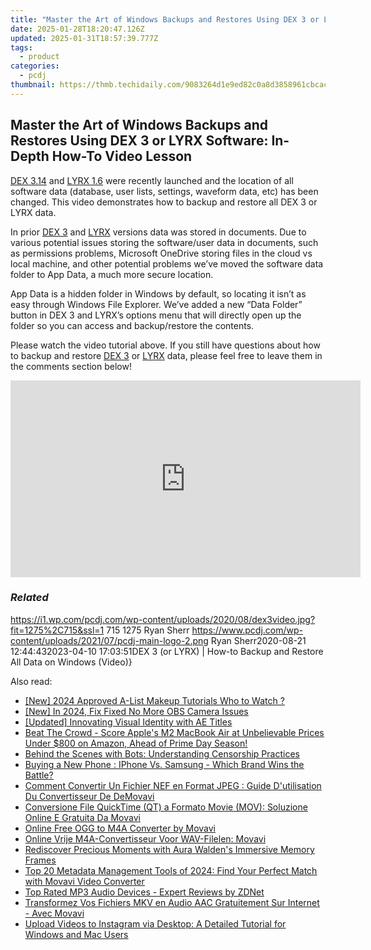 ```yaml
---
title: "Master the Art of Windows Backups and Restores Using DEX 3 or LYRX Software: In-Depth How-To Video Lesson"
date: 2025-01-28T18:20:47.126Z
updated: 2025-01-31T18:57:39.777Z
tags:
  - product
categories:
  - pcdj
thumbnail: https://thmb.techidaily.com/9083264d1e9ed82c0a8d3858961cbcacf8dd6e0e896428761bc70aaa3b066e45.jpg
---
```


## Master the Art of Windows Backups and Restores Using DEX 3 or LYRX Software: In-Depth How-To Video Lesson

[DEX 3.14](https://tools.techidaily.com/pcdj/products/) and [LYRX 1.6](https://www.lyrxkaraoke.com) were recently launched and the location of all software data (database, user lists, settings, waveform data, etc) has been changed. This video demonstrates how to backup and restore all DEX 3 or LYRX data.

In prior [DEX 3](https://tools.techidaily.com/pcdj/products/) and [LYRX](https://www.lyrxkaraoke.com) versions data was stored in documents. Due to various potential issues storing the software/user data in documents, such as permissions problems, Microsoft OneDrive storing files in the cloud vs local machine, and other potential problems we’ve moved the software data folder to App Data, a much more secure location.

App Data is a hidden folder in Windows by default, so locating it isn’t as easy through Windows File Explorer. We’ve added a new “Data Folder” button in DEX 3 and LYRX’s options menu that will directly open up the folder so you can access and backup/restore the contents.

Please watch the video tutorial above. If you still have questions about how to backup and restore [DEX 3](https://tools.techidaily.com/pcdj/products/) or [LYRX](https://www.lyrxkaraoke.com) data, please feel free to leave them in the comments section below!

<!-- affiliate ads begin -->
<iframe width="560" height="315" src="https://www.youtube.com/embed/K7fATC_lI7o?si=UFotPJqflDRZr-mv" title="YouTube video player" frameborder="0" allow="accelerometer; autoplay; clipboard-write; encrypted-media; gyroscope; picture-in-picture; web-share" referrerpolicy="strict-origin-when-cross-origin" allowfullscreen></iframe>
<!-- affiliate ads end -->

### _Related_

https://i1.wp.com/pcdj.com/wp-content/uploads/2020/08/dex3video.jpg?fit=1275%2C715&ssl=1 715 1275 Ryan Sherr https://www.pcdj.com/wp-content/uploads/2021/07/pcdj-main-logo-2.png Ryan Sherr2020-08-21 12:44:432023-04-10 17:03:51DEX 3 (or LYRX) | How-to Backup and Restore All Data on Windows (Video)}

<ins class="adsbygoogle"
     style="display:block"
     data-ad-format="autorelaxed"
     data-ad-client="ca-pub-7571918770474297"
     data-ad-slot="1223367746"></ins>

<ins class="adsbygoogle"
     style="display:block"
     data-ad-client="ca-pub-7571918770474297"
     data-ad-slot="8358498916"
     data-ad-format="auto"
     data-full-width-responsive="true"></ins>

<span class="atpl-alsoreadstyle">Also read:</span>
<div><ul>
<li><a href="https://facebook-video-footage.techidaily.com/new-2024-approved-a-list-makeup-tutorials-who-to-watch/"><u>[New] 2024 Approved A-List Makeup Tutorials Who to Watch ?</u></a></li>
<li><a href="https://screen-video-capture.techidaily.com/new-in-2024-fix-fixed-no-more-obs-camera-issues/"><u>[New] In 2024, Fix Fixed No More OBS Camera Issues</u></a></li>
<li><a href="https://fox-info.techidaily.com/updated-innovating-visual-identity-with-ae-titles/"><u>[Updated] Innovating Visual Identity with AE Titles</u></a></li>
<li><a href="https://tech-renaissance.techidaily.com/beat-the-crowd-score-apples-m2-macbook-air-at-unbelievable-prices-under-800-on-amazon-ahead-of-prime-day-season/"><u>Beat The Crowd - Score Apple's M2 MacBook Air at Unbelievable Prices Under $800 on Amazon, Ahead of Prime Day Season!</u></a></li>
<li><a href="https://tech-haven.techidaily.com/behind-the-scenes-with-bots-understanding-censorship-practices/"><u>Behind the Scenes with Bots: Understanding Censorship Practices</u></a></li>
<li><a href="https://buynow-reviews.techidaily.com/buying-a-new-phone-iphone-vs-samsung-which-brand-wins-the-battle/"><u>Buying a New Phone : IPhone Vs. Samsung - Which Brand Wins the Battle?</u></a></li>
<li><a href="https://discover-able.techidaily.com/comment-convertir-un-fichier-nef-en-format-jpeg-guide-dutilisation-du-convertisseur-de-demovavi/"><u>Comment Convertir Un Fichier NEF en Format JPEG : Guide D'utilisation Du Convertisseur De DeMovavi</u></a></li>
<li><a href="https://discover-able.techidaily.com/conversione-file-quicktime-qt-a-formato-movie-mov-soluzione-online-e-gratuita-da-movavi/"><u>Conversione File QuickTime (QT) a Formato Movie (MOV): Soluzione Online E Gratuita Da Movavi</u></a></li>
<li><a href="https://discover-able.techidaily.com/online-free-ogg-to-m4a-converter-by-movavi/"><u>Online Free OGG to M4A Converter by Movavi</u></a></li>
<li><a href="https://discover-able.techidaily.com/online-vrije-m4a-convertisseur-voor-wav-filelen-movavi/"><u>Online Vrije M4A-Convertisseur Voor WAV-Filelen: Movavi</u></a></li>
<li><a href="https://discover-dash.techidaily.com/rediscover-precious-moments-with-aura-waldens-immersive-memory-frames/"><u>Rediscover Precious Moments with Aura Walden's Immersive Memory Frames</u></a></li>
<li><a href="https://discover-able.techidaily.com/top-20-metadata-management-tools-of-2024-find-your-perfect-match-with-movavi-video-converter/"><u>Top 20 Metadata Management Tools of 2024: Find Your Perfect Match with Movavi Video Converter</u></a></li>
<li><a href="https://tech-renaissance.techidaily.com/top-rated-mp3-audio-devices-expert-reviews-by-zdnet/"><u>Top Rated MP3 Audio Devices - Expert Reviews by ZDNet</u></a></li>
<li><a href="https://discover-able.techidaily.com/transformez-vos-fichiers-mkv-en-audio-aac-gratuitement-sur-internet-avec-movavi/"><u>Transformez Vos Fichiers MKV en Audio AAC Gratuitement Sur Internet - Avec Movavi</u></a></li>
<li><a href="https://discover-able.techidaily.com/upload-videos-to-instagram-via-desktop-a-detailed-tutorial-for-windows-and-mac-users/"><u>Upload Videos to Instagram via Desktop: A Detailed Tutorial for Windows and Mac Users</u></a></li>
</ul></div>

